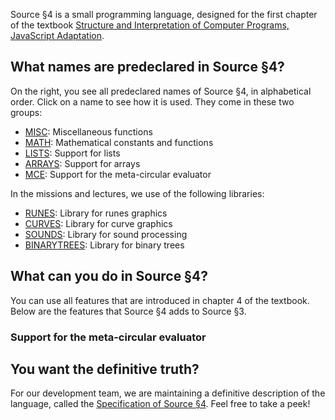 Source §4 is a small programming language, designed for the first chapter
of the textbook
<a href="https://sicp.comp.nus.edu.sg">Structure and Interpretation
of Computer Programs, JavaScript Adaptation</a>. 

## What names are predeclared in Source §4?

On the right, you see all predeclared names of Source §4, in alphabetical
order. Click on a name to see how it is used. They come in these two groups:
  <ul>
    <li>
      <a href="../MISC/index.html">MISC</a>: Miscellaneous functions
    </li>
    <li>
      <a href="../MATH/index.html">MATH</a>: Mathematical constants and functions
    </li>
    <li>
      <a href="../LISTS/index.html">LISTS</a>: Support for lists
    </li>
    <li>
      <a href="../ARRAYS/index.html">ARRAYS</a>: Support for arrays
    </li>
    <li>
      <a href="../ARRAYS/index.html">MCE</a>: Support for the meta-circular evaluator
    </li>
  </ul>

In the missions and lectures, we use of the following libraries:
  <ul>
    <li>
      <a href="../RUNES/index.html">RUNES</a>: Library for runes graphics
    </li>
    <li>
      <a href="../CURVES/index.html">CURVES</a>: Library for curve graphics
    </li>
    <li>
      <a href="../SOUNDS/index.html">SOUNDS</a>: Library for sound processing
    </li>
    <li>
      <a href="../SOUNDS/index.html">BINARYTREES</a>: Library for binary trees
    </li>
  </ul>

## What can you do in Source §4?

You can use all features that are introduced in chapter 4 of the
textbook. Below are the features that Source §4 adds to Source §3.

### Support for the meta-circular evaluator

## You want the definitive truth?

For our development team, we are maintaining a definitive description
of the language, called the
<a href="../source_4.pdf">Specification of Source §4</a>. Feel free to
take a peek!
